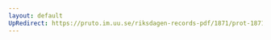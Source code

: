 ```yaml
---
layout: default
UpRedirect: https://pruto.im.uu.se/riksdagen-records-pdf/1871/prot-1871--ak--301.pdf
---
```

